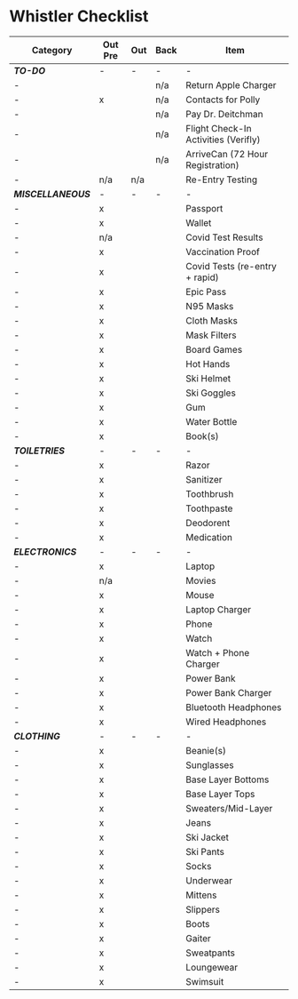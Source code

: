 # Whistler Checklist

|Category|Out Pre|Out|Back|Item|
|---|---|---|---|---|
|***TO-DO***|-|-|-|-|
|-|||n/a|Return Apple Charger|
|-|x||n/a|Contacts for Polly|
|-|||n/a|Pay Dr. Deitchman|
|-|||n/a|Flight Check-In Activities (Verifly)|
|-|||n/a|ArriveCan (72 Hour Registration)|
|-|n/a|n/a||Re-Entry Testing|
|***MISCELLANEOUS***|-|-|-|-|
|-|x|||Passport|
|-|x|||Wallet|
|-|n/a|||Covid Test Results|
|-|x|||Vaccination Proof|
|-|x|||Covid Tests (re-entry + rapid)|
|-|x|||Epic Pass|
|-|x|||N95 Masks|
|-|x|||Cloth Masks|
|-|x|||Mask Filters|
|-|x|||Board Games|
|-|x|||Hot Hands|
|-|x|||Ski Helmet|
|-|x|||Ski Goggles|
|-|x|||Gum|
|-|x|||Water Bottle|
|-|x|||Book(s)|
|***TOILETRIES***|-|-|-|-|
|-|x|||Razor|
|-|x|||Sanitizer|
|-|x|||Toothbrush|
|-|x|||Toothpaste|
|-|x|||Deodorent|
|-|x|||Medication|
|***ELECTRONICS***|-|-|-|-|
|-|x|||Laptop|
|-|n/a|||Movies|
|-|x|||Mouse|
|-|x|||Laptop Charger|
|-|x|||Phone|
|-|x|||Watch|
|-|x|||Watch + Phone Charger|
|-|x|||Power Bank|
|-|x|||Power Bank Charger|
|-|x|||Bluetooth Headphones|
|-|x|||Wired Headphones|
|***CLOTHING***|-|-|-|-|
|-|x|||Beanie(s)|
|-|x|||Sunglasses|
|-|x|||Base Layer Bottoms|
|-|x|||Base Layer Tops|
|-|x|||Sweaters/Mid-Layer|
|-|x|||Jeans|
|-|x|||Ski Jacket|
|-|x|||Ski Pants|
|-|x|||Socks|
|-|x|||Underwear|
|-|x|||Mittens|
|-|x|||Slippers|
|-|x|||Boots|
|-|x|||Gaiter|
|-|x|||Sweatpants|
|-|x|||Loungewear|
|-|x|||Swimsuit|
